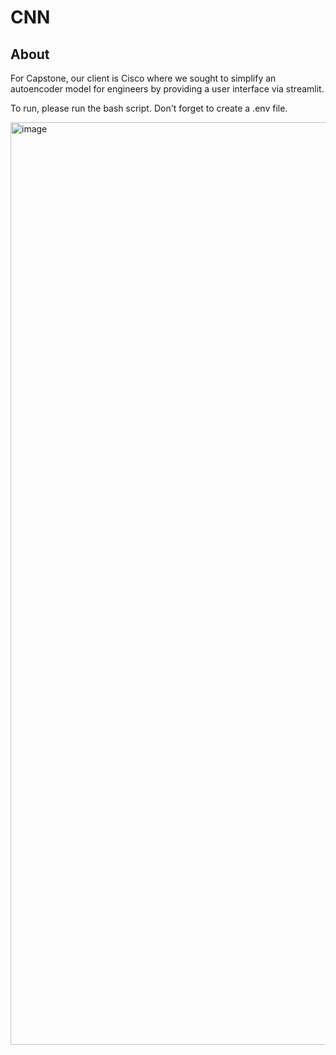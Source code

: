 # CNN 

## About
For Capstone, our client is Cisco where we sought to simplify an autoencoder model for engineers by providing a user interface via streamlit.

To run, please run the bash script.
Don't forget to create a .env file.

<img width="1476" alt="image" src="https://github.com/user-attachments/assets/84c0bfd8-eab5-47e9-b080-27b518176d58" />
